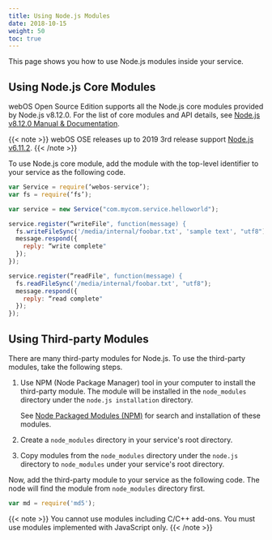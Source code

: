 ```yaml
---
title: Using Node.js Modules
date: 2018-10-15
weight: 50
toc: true
---
```


This page shows you how to use Node.js modules inside your service.

## Using Node.js Core Modules

webOS Open Source Edition supports all the Node.js core modules provided by Node.js v8.12.0. For the list of core modules and API details, see [Node.js v8.12.0 Manual & Documentation](https://nodejs.org/docs/v8.12.0/api/).

{{< note >}}
webOS OSE releases up to 2019 3rd release support [Node.js v6.11.2](https://nodejs.org/docs/v6.11.2/api/).
{{< /note >}}

To use Node.js core module, add the module with the top-level identifier to your service as the following code.

``` javascript
var Service = require(‘webos-service’);
var fs = require(‘fs’);

var service = new Service("com.mycom.service.helloworld");

service.register(“writeFile", function(message) {
  fs.writeFileSync('/media/internal/foobar.txt', 'sample text', "utf8");
  message.respond({
    reply: “write complete"
  });
});

service.register(“readFile", function(message) {
  fs.readFileSync('/media/internal/foobar.txt', "utf8");
  message.respond({
    reply: “read complete"
  });
});
```

## Using Third-party Modules

There are many third-party modules for Node.js. To use the third-party modules, take the following steps.

1.  Use NPM (Node Package Manager) tool in your computer to install the third-party module. The module will be installed in the `node_modules` directory under the `node.js installation` directory.

    See [Node Packaged Modules (NPM)](https://www.npmjs.org) for search and installation of these modules.

2.  Create a `node_modules` directory in your service's root directory.

3.  Copy modules from the `node_modules` directory under the `node.js` directory to `node_modules` under your service's root directory.

Now, add the third-party module to your service as the following code. The node will find the module from `node_modules` directory first.

``` javascript
var md = require('md5');
```

{{< note >}}
You cannot use modules including C/C++ add-ons. You must use modules implemented with JavaScript only.
{{< /note >}}
